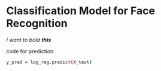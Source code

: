 # Classification Model for Face Recognition

*I want to bold **this***

code for prediction
```sh
y_pred = log_reg.predict(X_test)
```
